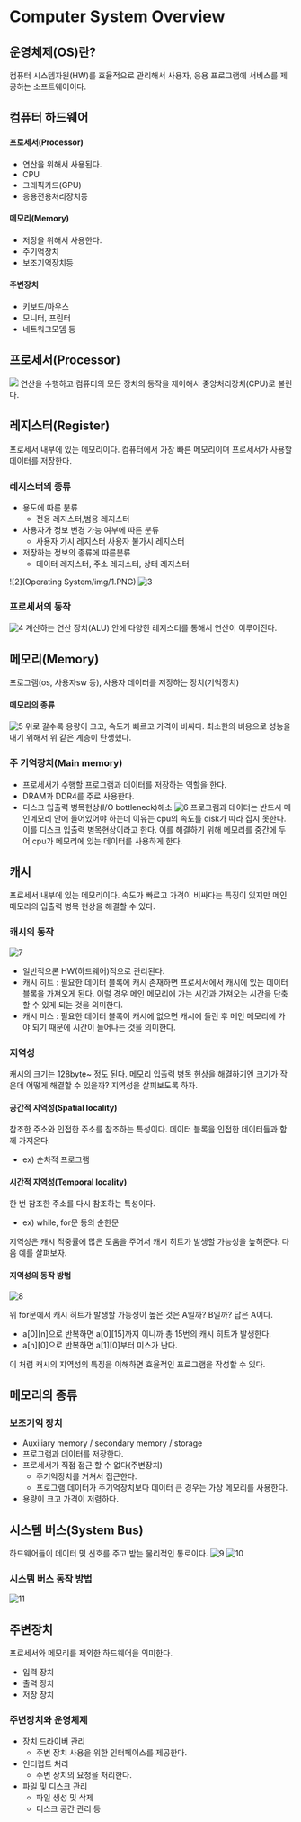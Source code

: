 # Computer System Overview
## 운영체제(OS)란?
컴퓨터 시스템자원(HW)를 효율적으로 관리해서 사용자, 응용 프로그램에 서비스를 제공하는 소프트웨어이다.

## 컴퓨터 하드웨어
#### 프로세서(Processor)
- 연산을 위해서 사용된다.
- CPU
- 그래픽카드(GPU)
- 응용전용처리장치등

#### 메모리(Memory)
- 저장을 위해서 사용한다.
- 주기억장치
- 보조기억장치등

#### 주변장치
- 키보드/마우스
- 모니터, 프린터
- 네트워크모뎀 등

## 프로세서(Processor)
<img src='./img/1.png' >
연산을 수행하고 컴퓨터의 모든 장치의 동작을 제어해서 중앙처리장치(CPU)로 불린다.

## 레지스터(Register)
프로세서 내부에 있는 메모리이다. 컴퓨터에서 가장 빠른 메모리이며 프로세서가 사용할 데이터를 저장한다. 

### 레지스터의 종류
- 용도에 따른 분류
  - 전용 레지스터,범용 레지스터
- 사용자가 정보 변경 가능 여부에 따른 분류
  - 사용자 가시 레지스터 사용자 불가시 레지스터
- 저장하는 정보의 종류에 따른분류
  - 데이터 레지스터, 주소 레지스터, 상태 레지스터

![2](Operating System/img/1.PNG)
![3](img/3.png)
  
  
### 프로세서의 동작
![4](img/4.png)
계산하는 연산 장치(ALU) 안에 다양한 레지스터를 통해서 연산이 이루어진다.

## 메모리(Memory)
프로그램(os, 사용자sw 등), 사용자 데이터를 저장하는 장치(기억장치)
#### 메모리의 종류
![5](img/5.png)
위로 갈수록 용량이 크고, 속도가 빠르고 가격이 비싸다. 최소한의 비용으로 성능을 내기 위해서 위 같은 계층이 탄생했다.
### 주 기억장치(Main memory)
- 프로세서가 수행할 프로그램과 데이터를 저장하는 역할을 한다. 
- DRAM과 DDR4를 주로 사용한다.
- 디스크 입출력 병목현상(I/O bottleneck)해소 
![6](img/6.png)
프로그램과 데이터는 반드시 메인메모리 안에 들어있어야 하는데 이유는 cpu의 속도를 disk가 따라 잡지 못한다. 이를 디스크 입출력 병목현상이라고 한다. 이를 해결하기 위해 메모리를 중간에 두어 cpu가 메모리에 있는 데이터를 사용하게 한다.

## 캐시
프로세서 내부에 있는 메모리이다. 속도가 빠르고 가격이 비싸다는 특징이 있지만 메인 메모리의 입출력 병목 현상을 해결할 수 있다.

### 캐시의 동작
![7](img/7.png)
- 일반적으론 HW(하드웨어)적으로 관리된다.
- 캐시 히트 : 필요한 데이터 블록에 캐시 존재하면 프로세서에서 캐시에 있는 데이터 블록을 가져오게 된다. 이럴 경우 메인 메모리에 가는 시간과 가져오는 시간을 단축할 수 있게 되는 것을 의미한다.
- 캐시 미스 : 필요한 데이터 블록이 캐시에 없으면 캐시에 들린 후 메인 메모리에 가야 되기 때문에 시간이 늘어나는 것을 의미한다.

### 지역성
캐시의 크기는 128byte~ 정도 된다. 메모리 입출력 병목 현상을 해결하기엔 크기가 작은데 어떻게 해결할 수 있을까? 지역성을 살펴보도록 하자.

#### 공간적 지역성(Spatial locality)
참조한 주소와 인접한 주소를 참조하는 특성이다. 데이터 블록을 인접한 데이터들과 함께 가져온다.
- ex) 순차적 프로그램

#### 시간적 지역성(Temporal locality)
한 번 참조한 주소를 다시 참조하는 특성이다.
- ex) while, for문 등의 순한문

지역성은 캐시 적중률에 많은 도움을 주어서 캐시 히트가 발생할 가능성을 높혀준다. 다음 예를 살펴보자.

#### 지역성의 동작 방법
![8](img/8.png)

위 for문에서 캐시 히트가 발생할 가능성이 높은 것은 A일까? B일까?
답은 A이다.
- a[0][n]으로 반복하면 a[0][15]까지 이니까 총 15번의 캐시 히트가 발생한다.
- a[n][0]으로 반복하면 a[1][0]부터 미스가 난다.

이 처럼 캐시의 지역성의 특징을 이해하면 효율적인 프로그램을 작성할 수 있다.

## 메모리의 종류
### 보조기억 장치
- Auxiliary memory / secondary memory / storage
- 프로그램과 데이터를 저장한다.
- 프로세서가 직접 접근 할 수 없다(주변장치)
  - 주기억장치를 거쳐서 접근한다.
  - 프로그램,데이터가 주기억장치보다 데이터 큰 경우는 가상 메모리를 사용한다.
- 용량이 크고 가격이 저렴하다.  

## 시스템 버스(System Bus) 
하드웨어들이 데이터 및 신호를 주고 받는 물리적인 통로이다.
![9](img/9.png)
![10](img/10.png)

### 시스템 버스 동작 방법
![11](img/11.png)

## 주변장치
프로세서와 메모리를 제외한 하드웨어을 의미한다.
- 입력 장치
- 출력 장치
- 저장 장치

### 주변장치와 운영체제
- 장치 드라이버 관리
  - 주변 장치 사용을 위한 인터페이스를 제공한다.
- 인터럽트 처리
  - 주변 장치의 요청을 처리한다.
- 파일 및 디스크 관리
  - 파일 생성 및 삭제
  - 디스크 공간 관리 등
